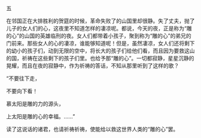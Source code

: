 五

  

在邻国正在大排胜利的贺筵的时候，革命失败了的山国里却很静。失了丈夫，抛了儿子的女人们的心，这夜里不知道怎样的凄凉呢。都说，今天的夜，正是称为“雕的心”的山国的英雄临刑的夜。女人们都带着小孩子，聚到称为“雕的心”的弟兄的门前来。那些女人的心的凄凉，谁能够知道呢！但是，虽然凄凉，女人们还将剩下的幼小的孩子们，动到无限的空中，将长大的孩子们给他们看，而且因为要救这山的国，祈祷在这些剩下的孩子们里。也给予那“雕的心”。一切都寂静，星星沉静的晃耀，而且在夜的寂静中，作为祈祷的答话，不知从那里听到了这样的歌？

“不要往下走，

不要向下看！

慕太阳是雕的力的源头，

上太阳是雕的心的幸福。……”

读了这说话的诸君，也请祈祷祈祷，使能给以救这世界人类的“雕的心”罢。